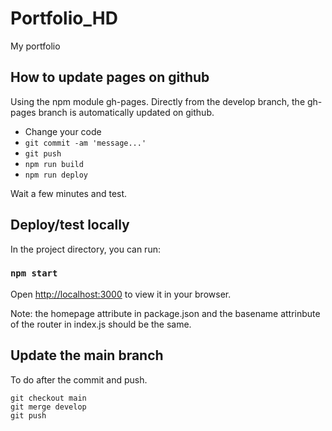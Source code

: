 
# Portfolio_HD
My portfolio

## How to update pages on github

Using the npm module gh-pages.
Directly from the develop branch, the gh-pages branch is automatically updated on github.

- Change your code
- `git commit -am 'message...'`
- `git push`
- `npm run build`
- `npm run deploy`

Wait a few minutes and test.


## Deploy/test locally

In the project directory, you can run:

### `npm start`

Open [http://localhost:3000](http://localhost:3000) to view it in your browser.

Note: the homepage attribute in package.json and the basename attrinbute  of the router in index.js should be the same.

## Update the main branch

To do after the commit and push.
```
git checkout main
git merge develop
git push
```